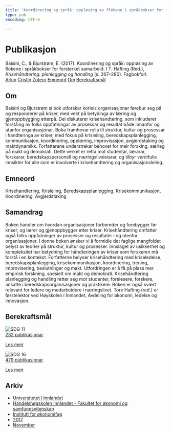 ```yaml
---
title: 'Koordinering og språk: oppløsing av flokene i språkbokser for forsterket samarbeid'
type: pub
encoding: UTF-8

---
```

<h1>Publikasjon</h1>
<article id="csl-bib-container-V7WBP3WT" class="csl-bib-container">
  <div class="csl-bib-body"> <div class="csl-entry">Baisini, C., &#38; Bjurstrøm, E. (2017). Koordinering og språk: oppløsing av flokene i språkbokser for forsterket samarbeid. I T. Hafting (Red.), <i>Krisehåndtering: planlegging og handling</i> (s. 267–280). Fagbokforl.</div> </div>
  <div class="csl-bib-buttons">
    <a href="#taxonomy-article-V7WBP3WT" alt="archive" class="csl-bib-button">Arkiv</a>
    <a href="https://app.cristin.no/results/show.jsf?id=1514288" alt="Cristin" class="csl-bib-button">Cristin</a>
    <a href="http://zotero.org/groups/5881554/items/V7WBP3WT" alt="Zotero" class="csl-bib-button">Zotero</a>
    <a href="#keywords-article-V7WBP3WT" alt="keywords" class="csl-bib-button">Emneord</a>
    <a href="#about-article-V7WBP3WT" alt="about_pub" class="csl-bib-button">Om</a>
    <a href="#sdg-article-V7WBP3WT" alt="sdg" class="csl-bib-button">Berekraftsmål</a>
  </div>
  <div id="csl-bib-meta-container-V7WBP3WT"></div>
</article>
<div id="csl-bib-meta-V7WBP3WT" class="csl-bib-meta">
  <article id="about-article-V7WBP3WT" class="about_pub-article">
    <h1>Om</h1>
    Baisini og Bjurstrøm si bok utforskar korleis organisasjonar førebur seg på og responderer på kriser, med vekt på betydinga av læring og gjenoppbygging etterpå. Dei diskuterer krisehandtering, som inkluderer forståing av folks oppfatningar av prosessar og resultat både innanfor og utanfor organisasjonar. Boka framhevar rolla til struktur, kultur og prosessar i handteringa av kriser, med fokus på krisleiing, beredskapsplanlegging, kommunikasjon, koordinering, opplæring, improvisasjon, avgjerdstaking og maktdynamikk. Forfattarane understrekar behovet for meir forsking, særleg på makt og demokrati. Dette verket er retta mot studentar, lærarar, forskarar, beredskapspersonell og næringslivsleiarar, og tilbyr verdifulle innsikter for alle som er involverte i krisehandtering og organisasjonsleiing.
  </article>
  <article id="keywords-article-V7WBP3WT" class="keywords-article">
    <h1>Emneord</h1>
    Krisehandtering, Krisleiing, Beredskapsplanlegging, Krisekommunikasjon, Koordinering, Avgjerdstaking
  </article>
  <article id="abstract-article-V7WBP3WT" class="abstract-article">
    <h1>Samandrag</h1>
    Boken handler om hvordan organisasjoner forbereder og forebygger før kriser, og lærer og gjenoppbygger etter kriser. Krisehåndtering omfatter også folks oppfatninger av prosesser og resultater i og utenfor organisasjoner. I denne boken ønsker vi å formidle det faglige mangfoldet belyst av teorier på struktur, kultur og prosesser. Innslaget av usikkerhet og kompleksitet har betydning for håndteringen av kriser som forskeren må forstå i en kontekst. Forfatterne belyser krisehåndtering med kriseledelse, beredskapsplanlegging, krisekommunikasjon, koordinering, trening, improvisering, beslutninger og makt. Utfordringen er å få på plass mer empirisk forskning, spesielt om makt og demokrati. Krisehåndtering planlegging og handling retter seg mot studenter, forelesere, forskere, ansatte i beredskapsorganisasjoner og praktikere. Boken er også svært relevant for ledere og medarbeidere i næringslivet. Tore Hafting (red.) er førstelektor ved Høyskolen i Innlandet, Avdeling for økonomi, ledelse og innovasjon.
  </article>
  <article id="sdg-article-V7WBP3WT" class="sdg-article">
    <h1>Berekraftsmål</h1>
    <div class="sdg-container"><div id="sdg11" class="sdg">
        <img src="{{< params subfolder >}}images/sdg/sdg11_nn.png" class="image" alt="SDG 11">
        <div class="sdg-overlay">
          <a href="/nn/archive/?key=?sdg=11#archive" class="sdg-publication-count"><span>232</span> publikasjonar</a>
          <p><a href="https://fn.no/om-fn/fns-baerekraftsmaal/baerekraftige-byer-og-lokalsamfunn?lang=nno-NO" class="sdg-read-more">Les meir</a></p>
        </div>
      </div> <div id="sdg16" class="sdg">
        <img src="{{< params subfolder >}}images/sdg/sdg16_nn.png" class="image" alt="SDG 16">
        <div class="sdg-overlay">
          <a href="/nn/archive/?key=?sdg=16#archive" class="sdg-publication-count"><span>479</span> publikasjonar</a>
          <p><a href="https://fn.no/om-fn/fns-baerekraftsmaal/fred-rettferdighet-og-velfungerende-institusjoner?lang=nno-NO" class="sdg-read-more">Les meir</a></p>
        </div>
      </div></div>
  </article>
  <article id="taxonomy-article-V7WBP3WT" class="taxonomy-article">
    <h1>Arkiv</h1>
    <ul>
      <li>
        <a href="/nn/archive/?key=3DCRN523">Universitetet i Innlandet</a>
      </li>
      <li>
        <a href="/nn/archive/?key=DU8Q9LN9">Handelshøgskolen Innlandet - Fakultet for økonomi og samfunnsvitenskap</a>
      </li>
      <li>
        <a href="/nn/archive/?key=3IQA89I8">Institutt for økonomifag</a>
      </li>
      <li>
        <a href="/nn/archive/?key=XK3XPH22">2017</a>
      </li>
      <li>
        <a href="/nn/archive/?key=65AQW324">November</a>
      </li>
    </ul>
  </article>
</div>
